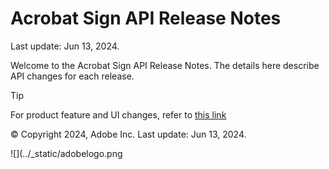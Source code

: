 
# Acrobat Sign API Release Notes

Last update: Jun 13, 2024.

Welcome to the Acrobat Sign API Release Notes. The details here describe API changes for each release.

<InlineAlert slots="header, text" />

Tip

For product feature and UI changes, refer to [this link](https://helpx.adobe.com/sign/release-notes/adobe-sign.html)

© Copyright 2024, Adobe Inc. Last update: Jun 13, 2024.

![](../_static/adobelogo.png
